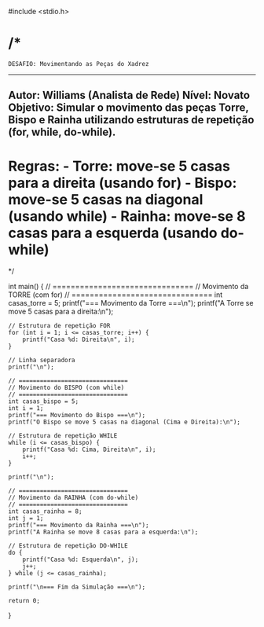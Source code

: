 #include <stdio.h>

/*
=====================================================
    DESAFIO: Movimentando as Peças do Xadrez
-----------------------------------------------------
  Autor: Williams (Analista de Rede)
  Nível: Novato
  Objetivo:
    Simular o movimento das peças Torre, Bispo e Rainha
    utilizando estruturas de repetição (for, while, do-while).
-----------------------------------------------------
  Regras:
    - Torre: move-se 5 casas para a direita (usando for)
    - Bispo: move-se 5 casas na diagonal (usando while)
    - Rainha: move-se 8 casas para a esquerda (usando do-while)
=====================================================
*/

int main() {
    // ===============================
    // Movimento da TORRE (com for)
    // ===============================
    int casas_torre = 5;
    printf("=== Movimento da Torre ===\n");
    printf("A Torre se move 5 casas para a direita:\n");

    // Estrutura de repetição FOR
    for (int i = 1; i <= casas_torre; i++) {
        printf("Casa %d: Direita\n", i);
    }

    // Linha separadora
    printf("\n");

    // ===============================
    // Movimento do BISPO (com while)
    // ===============================
    int casas_bispo = 5;
    int i = 1;
    printf("=== Movimento do Bispo ===\n");
    printf("O Bispo se move 5 casas na diagonal (Cima e Direita):\n");

    // Estrutura de repetição WHILE
    while (i <= casas_bispo) {
        printf("Casa %d: Cima, Direita\n", i);
        i++;
    }

    printf("\n");

    // ===============================
    // Movimento da RAINHA (com do-while)
    // ===============================
    int casas_rainha = 8;
    int j = 1;
    printf("=== Movimento da Rainha ===\n");
    printf("A Rainha se move 8 casas para a esquerda:\n");

    // Estrutura de repetição DO-WHILE
    do {
        printf("Casa %d: Esquerda\n", j);
        j++;
    } while (j <= casas_rainha);

    printf("\n=== Fim da Simulação ===\n");

    return 0;
}
